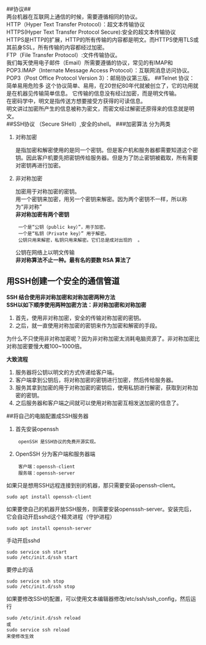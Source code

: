 ##协议##   
两台机器在互联网上通信的时候，需要遵循相同的协议。   
HTTP（Hyper Text Transfer Protocol）：超文本传输协议  
HTTPS(Hyper Text Transfer Protocol Secure):安全的超文本传输协议  
HTTPS是HTTP的扩展，HTTP的所有传输的内容都是明文。而HTTPS使用TLS或其前身SSL，所有传输的内容都经过加密。  
FTP（File Transfer Protocol）:文件传输协议。   
我们每天使用电子邮件（Email）所需要遵循的协议，常见的有IMAP和POP3.IMAP（Internate Message Access Protocol）：互联网消息访问协议。POP3（Post Office Protocol Version 3）：邮局协议第三版。
##Telnet 协议：简单易用危险多
这个协议简单、易用，在20世纪80年代就被创立了，它的功用就是在机器见传输简单信息。  它传输的信息没有经过加密，而是明文传输。  
在密码学中，明文是指传送方想要接受方获得的可读信息。  
明文讲过加密所产生的信息被称为密文，而密文经过解密还原得来的信息就是明文。   
##SSH协议
（Secure SHell）,安全的shell。
###加密算法
分为两类 

1. 对称加密

	是指加密和解密使用的是同一个密钥。但是客户机和服务器都需要知道这个密钥。因此客户机要先把密钥传给服务器。但是为了防止密钥被截取，所有需要对密钥再进行加密。
2. 非对称加密
	
	加密用于对称加密的密钥。  
	用一个密钥来加密，用另一个密钥来解密。因为两个密钥不一样，所以称为“非对称”  
	**非对称加密有两个密钥**  
		
		一个是“公钥（public key）”，用于加密。
		一个是“私钥（Private key）” 用于解密。
		公钥只用来解密，私钥只用来解密。它们总是成对出现的  。
	公钥在网络上以明文传输  
**非对称算法不止一种。最有名的要数 RSA 算法了**
## 用SSH创建一个安全的通信管道
**SSH 结合使用非对称加密和对称加密两种方法**  
**SSH以如下顺序使用两种加密方法：非对称加密和对称加密**  

1. 首先，使用非对称加密，安全的传输对称加密的密钥。
2. 之后，就一直使用对称加密的密钥来作为加密和解密的手段。   

为什么不只使用非对称加密呢？因为非对称加密太消耗电脑资源了。非对称加密比对称加密要慢大概100~1000倍。  

**大致流程**

1. 服务器将公钥以明文的方式传递给客户端。
2. 客户端拿到公钥后，将对称加密的密钥进行加密，然后传给服务器。
3. 服务其拿到加密的用于对称加密的密钥后，使用私钥进行解密，获取到对称加密的密钥。
4. 之后服务器和客户端之间就可以使用对称加密互相发送加密的信息了。

##将自己的电脑配置成SSH服务器
1. 首先安装openssh

		openSSH 是SSH协议的免费开源实现。
2. OpenSSH 分为客户端和服务器端

		客户端：openssh-client
		服务端：openssh-server

如果只是想用SSH远程连接到别的机器，那只需要安装openssh-client。

	sudo apt install openssh-client  
如果要使自己的机器开放SSH服务，则需要安装opensssh-server。安装完后，它会自动开启sshd这个精灵进程（守护进程）

	sudo apt install openssh-server
手动开启sshd

	sudo service ssh start
	sudo /etc/init.d/ssh start
要停止的话

	sudo service ssh stop
	sudo /etc/init.d/ssh stop
如果要修改SSH的配置，可以使用文本编辑器修改/etc/ssh/ssh_config，然后运行

	sudo /etc/init.d/ssh reload
	或
	sudo service ssh reload
	来使修改生效

	


	

	

